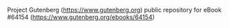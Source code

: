 Project Gutenberg (https://www.gutenberg.org) public repository for
eBook #64154 (https://www.gutenberg.org/ebooks/64154)
